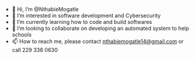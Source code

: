 - 👋 Hi, I’m @NthabieMogatle
- 👀 I’m interested in software development and Cybersecurity 
- 🌱 I’m currently learning how to code and build softwares
- 💞️ I’m looking to collaborate on developing an automated system to help schools 
- 📫 How to reach me, please contact nthabiemogatle14@gmail.com or call 229 338 0630

<!---
NthabieMogatle/NthabieMogatle is a ✨ special ✨ repository because its `README.md` (this file) appears on your GitHub profile.
You can click the Preview link to take a look at your changes.
--->
